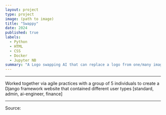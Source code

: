 ```yaml
---
layout: project
type: project
image: (path to image)
title: "Swappy"
date: 2024
published: true
labels:
  - Python
  - HTML
  - CSS
  - Docker
  - Jupyter NB
summary: "A Logo swapping AI that can replace a logo from one/many images using a model trained on new logo"
---
```


<hr>
Worked together via agile practices with a group of 5 individuals to create a Django framework website that contained different user types [standard, admin, ai-engineer, finance]
<hr>

Source: <a href="https://github.com/jogarces/ics-313-text-game"><i class="large github icon "></i></a>
 

